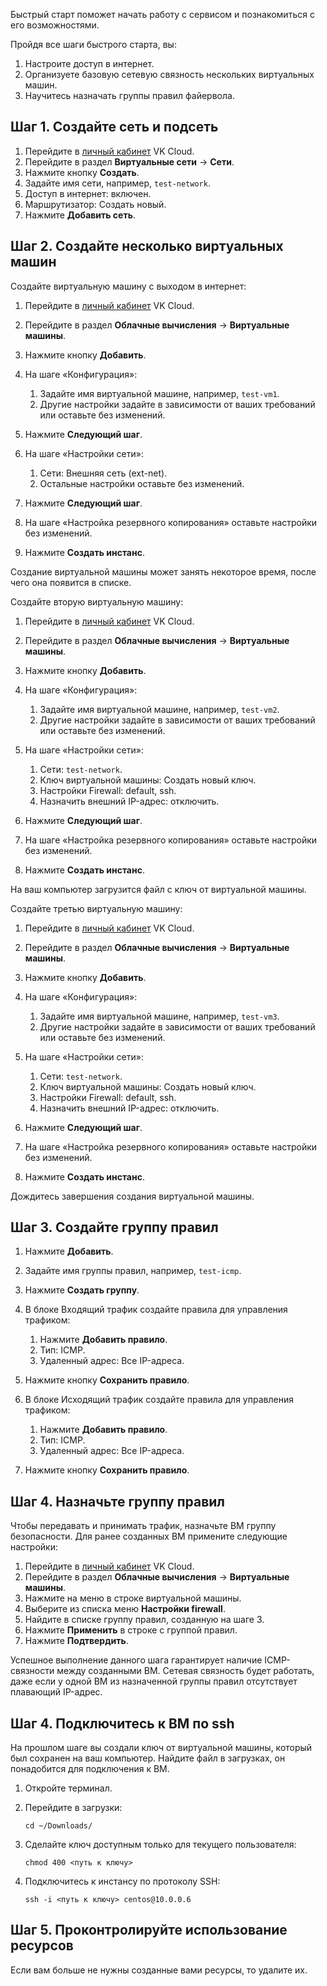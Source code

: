 Быстрый старт поможет начать работу с сервисом и познакомиться с его возможностями.

Пройдя все шаги быстрого старта, вы:

1. Настроите доступ в интернет.
1. Организуете базовую сетевую связность нескольких виртуальных машин.
1. Научитесь назначать группы правил файервола.

## Шаг 1. Создайте сеть и подсеть

1. Перейдите в [личный кабинет](https://mcs.mail.ru/app/) VK Cloud.
1. Перейдите в раздел **Виртуальные сети** → **Сети**.
1. Нажмите кнопку **Создать**.
1. Задайте имя сети, например, `test-network`.
1. Доступ в интернет: включен.
1. Маршрутизатор: Создать новый.
1. Нажмите **Добавить сеть**.

## Шаг 2. Создайте несколько виртуальных машин

Создайте виртуальную машину с выходом в интернет:

1. Перейдите в [личный кабинет](https://mcs.mail.ru/app/) VK Cloud.
1. Перейдите в раздел **Облачные вычисления** → **Виртуальные машины**.
1. Нажмите кнопку **Добавить**.
1. На шаге «Конфигурация»:

    1. Задайте имя виртуальной машине, например, `test-vm1`.
    1. Другие настройки задайте в зависимости от ваших требований или оставьте без изменений.

1. Нажмите **Следующий шаг**.
1. На шаге «Настройки сети»:

    1. Сети: Внешняя сеть (ext-net).
    1. Остальные настройки оставьте без изменений.

1. Нажмите **Следующий шаг**.
1. На шаге «Настройка резервного копирования» оставьте настройки без изменений.
1. Нажмите **Создать инстанс**.

Создание виртуальной машины может занять некоторое время, после чего она появится в списке.

Создайте вторую виртуальную машину:

1. Перейдите в [личный кабинет](https://mcs.mail.ru/app/) VK Cloud.
1. Перейдите в раздел **Облачные вычисления** → **Виртуальные машины**.
1. Нажмите кнопку **Добавить**.
1. На шаге «Конфигурация»:

    1. Задайте имя виртуальной машине, например, `test-vm2`.
    1. Другие настройки задайте в зависимости от ваших требований или оставьте без изменений.

1. На шаге «Настройки сети»:

    1. Сети: `test-network`.
    2. Ключ виртуальной машины: Создать новый ключ.
    3. Настройки Firewall: default, ssh.
    4. Назначить внешний IP-адрес: отключить.

2. Нажмите **Следующий шаг**.
3. На шаге «Настройка резервного копирования» оставьте настройки без изменений.
4. Нажмите **Создать инстанс**.

На ваш компьютер загрузится файл с ключ от виртуальной машины.

Создайте третью виртуальную машину:

1. Перейдите в [личный кабинет](https://mcs.mail.ru/app/) VK Cloud.
1. Перейдите в раздел **Облачные вычисления** → **Виртуальные машины**.
1. Нажмите кнопку **Добавить**.
1. На шаге «Конфигурация»:

    1. Задайте имя виртуальной машине, например, `test-vm3`.
    1. Другие настройки задайте в зависимости от ваших требований или оставьте без изменений.

1. На шаге «Настройки сети»:

    1. Сети: `test-network`.
    1. Ключ виртуальной машины: Создать новый ключ.
    1. Настройки Firewall: default, ssh.
    1. Назначить внешний IP-адрес: отключить.

1. Нажмите **Следующий шаг**.
1. На шаге «Настройка резервного копирования» оставьте настройки без изменений.
1. Нажмите **Создать инстанс**.

Дождитесь завершения создания виртуальной машины.

## Шаг 3. Создайте группу правил

1. Нажмите **Добавить**.
1. Задайте имя группы правил, например, `test-icmp`.
1. Нажмите **Создать группу**.
1. В блоке Входящий трафик создайте правила для управления трафиком:

    1. Нажмите **Добавить правило**.
    1. Тип: ICMP.
    1. Удаленный адрес: Все IP-адреса.

1. Нажмите кнопку **Сохранить правило**.
1. В блоке Исходящий трафик создайте правила для управления трафиком:

    1. Нажмите **Добавить правило**.
    1. Тип: ICMP.
    1. Удаленный адрес: Все IP-адреса.

1.  Нажмите кнопку **Сохранить правило**.

## Шаг 4. Назначьте группу правил

Чтобы передавать и принимать трафик, назначьте ВМ группу безопасности. Для ранее созданных ВМ примените следующие настройки:

1. Перейдите в [личный кабинет](https://mcs.mail.ru/app/) VK Cloud.
1. Перейдите в раздел **Облачные вычисления** → **Виртуальные машины**.
1. Нажмите на меню в строке виртуальной машины.
1. Выберите из списка меню **Настройки firewall**.
1. Найдите в списке группу правил, созданную на шаге 3.
1. Нажмите **Применить** в строке с группой правил.
1. Нажмите **Подтвердить**.

<info>

Успешное выполнение данного шага гарантирует наличие ICMP-связности между созданными ВМ. Сетевая связность будет работать, даже если у одной ВМ из назначенной группы правил отсутствует плавающий IP-адрес.

</info>

## Шаг 4. Подключитесь к ВМ по ssh

На прошлом шаге вы создали ключ от виртуальной машины, который был сохранен на ваш компьютер. Найдите файл в загрузках, он понадобится для подключения к ВМ.

1. Откройте терминал.
1. Перейдите в загрузки:

   ```
   cd ~/Downloads/
   ```

1. Сделайте ключ доступным только для текущего пользователя:

    ```
    chmod 400 <путь к ключу>
    ```

1. Подключитесь к инстансу по протоколу SSH:

    ```
    ssh -i <путь к ключу> centos@10.0.0.6
    ```

## Шаг 5. Проконтролируйте использование ресурсов

Если вам больше не нужны созданные вами ресурсы, то удалите их.
